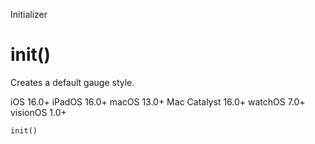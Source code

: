 Initializer

# init()

Creates a default gauge style.

iOS 16.0+  iPadOS 16.0+  macOS 13.0+  Mac Catalyst 16.0+  watchOS 7.0+
visionOS 1.0+

    
    
    init()

